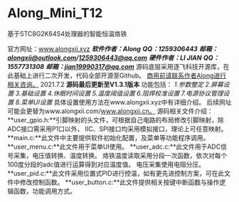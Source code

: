 # Along_Mini_T12
基于STC8G2K64S4处理器的智能恒温烙铁

官方网址：www.alongxii.xyz
***软件作者：Along***
***QQ：1259306443***
***邮箱：alongxii@outlook.com/1259306443@qq.com***
***硬件作者：LI JIAN***
***QQ：1557731308***
***邮箱：jian19990317@qq.com***
源码底层采用逐飞科技开源库，在此基础上进行二次开发，代码全部开源至Github。
<u>商用前请联系作者Along进行相关咨询。</u>
2021.7.2
**源码最后更新至V1.3.1版本**
功能包括：
*1.参数整定*
*2.屏幕设置*
*3.基础设置*
*4.休眠时间设置*
*5.温度阈值设置*
*6.阻焊校准设置*
*7.电源协议管理设置*
*8.菜单UI设置*
具体设置使用方法在www.alongxii.xyz中有详细介绍。
后续网址可能会更替为www.alongxii.com/www.alongxii.cn。
源码相关文件介绍：
**user_gpio.h:**引脚映射的头文件，可根据自己电路的布局修改引脚映射，除ADC接口需采用P1口以外，
IIC、SPI接口均采用模拟接口，理论上可任意映射。
**main.c:**此文件中主要提供软件初始化配置，及菜单等功能程序调用。
**user_menu.c:**此文件用于菜单UI使用。
**user_adc.c:**此文件用于ADC信号采集，电压值转换、温度转换。
烙铁温度读取采用分段一次函数，依次对每个100度分段的adc值进行运算得到对应温度值。
电压采集使用电阻分压。
**user_pid.c:**此文件采用位置式PID进行控温，如有更先进控制方案，可在此文件中修改控制函数。
**user_button.c:**此文件提供相关按键中断函数与操作逻辑函数，功能调用方式。